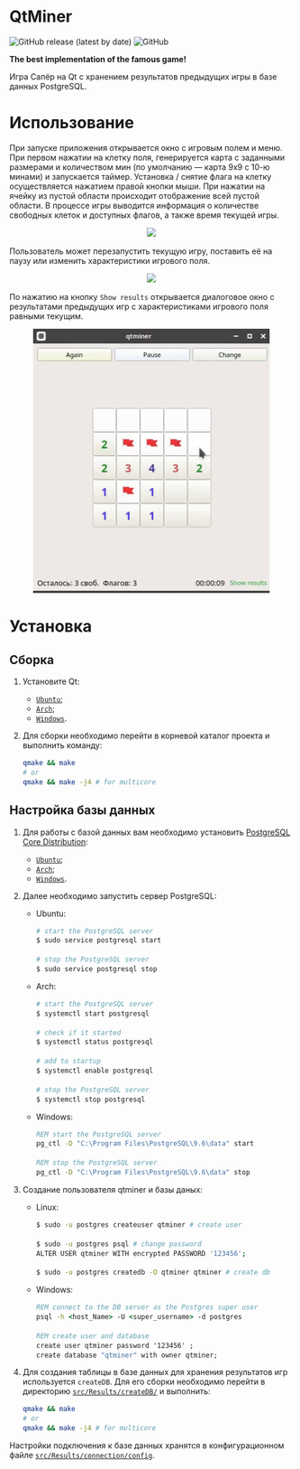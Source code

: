 # QtMiner

![GitHub release (latest by date)](https://img.shields.io/github/v/release/BlasterAlex/QtMiner) ![GitHub](https://img.shields.io/github/license/BlasterAlex/QtMiner)

**The best implementation of the famous game!** 

Игра Сапёр на Qt с хранением результатов предыдущих игры в базе данных PostgreSQL.

# Использование

При запуске приложения открывается окно с игровым полем и меню. При первом нажатии на клетку поля, генерируется карта с заданными размерами и количеством мин (по умолчанию — карта 9x9 с 10-ю минами) и запускается таймер. Установка / снятие флага на клетку осуществляется нажатием правой кнопки мыши. При нажатии на ячейку из пустой области происходит отображение всей пустой области. В процессе игры выводится информация о количестве свободных клеток и доступных флагов, а также время текущей игры. 

<!-- For getting json http://vimeo.com/api/v2/video/ + video_id + .json -->
<p align="center">
  <a href="https://vimeo.com/356858685" target="_blank">
    <img src="https://i.vimeocdn.com/video/810063753_640.webp" width="350"/>
  </a>
</p>

Пользователь может перезапустить текущую игру, поставить её на паузу или изменить характеристики игрового поля.

<p align="center">
  <img src="./data/readme/gameplay-2.gif" width="580px"/>
</p>

По нажатию на кнопку `Show results` открывается диалоговое окно с результатами предыдущих игр с характеристиками игрового поля равными текущим.

<p align="center">
  <img src="./data/readme/gameplay-3.gif" width="420px"/>
</p>

# Установка
## Сборка

1. Установите Qt:
     - [`Ubuntu`](https://wiki.qt.io/Install_Qt_5_on_Ubuntu);
     - [`Arch`](https://www.archlinux.org/packages/extra/x86_64/qt5-base/);
     - [`Windows`](https://www.qt.io/download).

2. Для сборки необходимо перейти в корневой каталог проекта и выполнить команду:
    ```sh
    qmake && make
    # or
    qmake && make -j4 # for multicore
    ```

## Настройка базы данных

1. Для работы с базой данных вам необходимо установить [PostgreSQL Core Distribution](https://www.postgresql.org/download/):

      - [`Ubuntu`](https://timeweb.com/ru/community/articles/kak-ustanovit-postgresql-na-ubuntu-18-04-1);
      - [`Arch`](https://wiki.archlinux.org/index.php/PostgreSQL_(%D0%A0%D1%83%D1%81%D1%81%D0%BA%D0%B8%D0%B9));
      - [`Windows`](https://www.postgresql.org/download/windows/).

2. Далее необходимо запустить сервер PostgreSQL:
      - Ubuntu:
        ```sh
        # start the PostgreSQL server
        $ sudo service postgresql start

        # stop the PostgreSQL server
        $ sudo service postgresql stop
        ```
      - Arch:
        ```sh
        # start the PostgreSQL server
        $ systemctl start postgresql

        # check if it started
        $ systemctl status postgresql

        # add to startup
        $ systemctl enable postgresql

        # stop the PostgreSQL server
        $ systemctl stop postgresql
        ```
      - Windows:
        ```cmd
        REM start the PostgreSQL server
        pg_ctl -D "C:\Program Files\PostgreSQL\9.6\data" start

        REM stop the PostgreSQL server
        pg_ctl -D "C:\Program Files\PostgreSQL\9.6\data" stop
        ```

3. Создание пользователя qtminer и базы даных:
   - Linux: 
        ```sh
        $ sudo -u postgres createuser qtminer # create user

        $ sudo -u postgres psql # change password
        ALTER USER qtminer WITH encrypted PASSWORD '123456';

        $ sudo -u postgres createdb -O qtminer qtminer # create db
        ```
    - Windows: 
        ```cmd
        REM connect to the DB server as the Postgres super user
        psql -h <host_Name> -U <super_username> -d postgres

        REM create user and database
        create user qtminer password '123456' ;
        create database "qtminer" with owner qtminer;
        ```

4. Для создания таблицы в базе данных для хранения результатов игр используется `createDB`. Для его сборки необходимо перейти в директорию [`src/Results/createDB/`](./src/Results/createDB/) и выполнить:

    ```sh
    qmake && make
    # or
    qmake && make -j4 # for multicore
    ```

Настройки подключения к базе данных хранятся в конфигурационном файле [`src/Results/connection/config`](./src/Results/connection/config).


